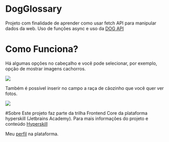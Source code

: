 # DogGlossary
Projeto com finalidade de aprender como usar fetch API para manipular dados da web. Uso de funções async e uso da [DOG API](https://dog.ceo/dog-api/documentation/)

# Como Funciona?
Há algumas opções no cabeçalho e você pode selecionar, por exemplo, opção de mostrar imagens cachorros.

<img src="/Assets/dog.png">

Também é possível inserir no campo a raça de cãozinho que você quer ver fotos.

<img src="/Assets/filtro.png">

#Sobre
Este projeto faz parte da trilha Frontend Core da plataforma hyperskill (Jetbrains Academy). Para mais informações do projeto e conteúdo [Hyperskill](https://hyperskill.org/projects/323?track=5)

Meu [perfil](https://hyperskill.org/profile/282904598) na plataforma.
